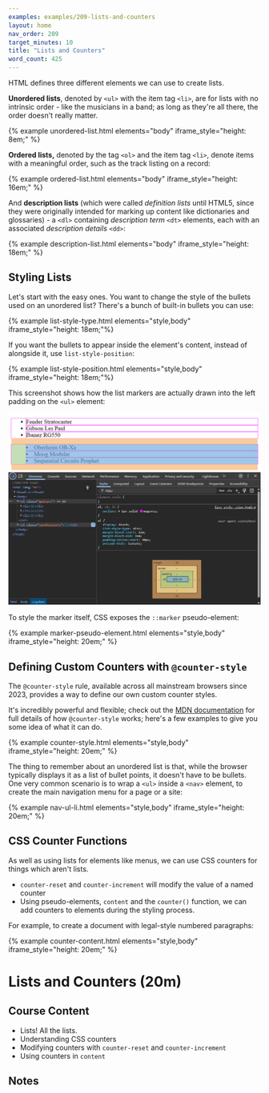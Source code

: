 ```yaml
---
examples: examples/209-lists-and-counters
layout: home
nav_order: 209
target_minutes: 10
title: "Lists and Counters"
word_count: 425
---
```

HTML defines three different elements we can use to create lists.

**Unordered lists**, denoted by `<ul>` with the item tag `<li>`, are for lists with no intrinsic order - like the musicians in a band; as long as they're all there, the order doesn't really matter.

{% example unordered-list.html elements="body" iframe_style="height: 8em;" %}

**Ordered lists,** denoted by the tag `<ol>` and the item tag `<li>`, denote items with a meaningful order, such as the track listing on a record:

{% example ordered-list.html elements="body" iframe_style="height: 16em;" %}

And **description lists** (which were called *definition lists* until HTML5, since they were originally intended for marking up content like dictionaries and glossaries) - a `<dl>`  containing *description term* `<dt>` elements, each with an associated *description details* `<dd>`:

{% example description-list.html elements="body" iframe_style="height: 18em;" %}

## Styling Lists

Let's start with the easy ones. You want to change the style of the bullets used on an unordered list? There's a bunch of built-in bullets you can use:

{% example list-style-type.html elements="style,body" iframe_style="height: 18em;"%}

If you want the bullets to appear inside the element's content, instead of alongside it, use `list-style-position`:

{% example list-style-position.html elements="style,body"  iframe_style="height: 18em;"%}

This screenshot shows how the list markers are actually drawn into the left padding on the `<ul>` element:

![list-style-position and padding](./images/list-style-position-padding.png)

To style the marker itself, CSS exposes the `::marker` pseudo-element:

{% example marker-pseudo-element.html elements="style,body" iframe_style="height: 20em;" %}

## Defining Custom Counters with `@counter-style`

The `@counter-style` rule, available across all mainstream browsers since 2023, provides a way to define our own custom counter styles.

It's incredibly powerful and flexible; check out the [MDN documentation](https://developer.mozilla.org/en-US/docs/Web/CSS/@counter-style) for full details of how `@counter-style` works; here's a few examples to give you some idea of what it can do.

{% example counter-style.html elements="style,body" iframe_style="height: 20em;" %}

The thing to remember about an unordered list is that, while the browser typically displays it as a list of bullet points, it doesn't have to be bullets. One very common scenario is to wrap a `<ul>` inside a `<nav>` element, to create the main navigation menu for a page or a site:

{% example nav-ul-li.html elements="style,body" iframe_style="height: 20em;" %}

## CSS Counter Functions

As well as using lists for elements like menus, we can use CSS counters for things which aren't lists.

* `counter-reset` and `counter-increment` will modify the value of a named counter
* Using pseudo-elements, `content` and the `counter()` function, we can add counters to elements during the styling process.

For example, to create a document with legal-style numbered paragraphs:

{% example counter-content.html elements="style,body" iframe_style="height: 20em;" %}













# Lists and Counters (20m)

## Course Content

- Lists! All the lists.
- Understanding CSS counters
- Modifying counters with `counter-reset` and `counter-increment`
- Using counters in `content`

## Notes













